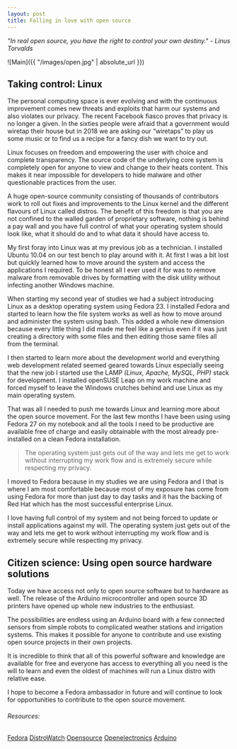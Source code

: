 ```yaml
---
layout: post
title: Falling in love with open source
---
```

_"In real open source, you have the right to control your own destiny." - Linus Torvalds_

![Main]({{ "/images/open.jpg" | absolute_url }})

## Taking control: Linux

The personal computing space is ever evolving and with the continuous improvement comes new threats and exploits that harm our systems and also violates our privacy. The recent Facebook fiasco proves that privacy is no longer a given. In the sixties people were afraid that a government would wiretap their house but in 2018 we are asking our “wiretaps” to play us some music or to find us a recipe for a fancy dish we want to try out.

Linux focuses on freedom and empowering the user with choice and complete transparency. The source  code of the underlying core system is completely open for anyone to view and change to their heats content. This makes it near impossible for developers to hide malware and other questionable practices from the user. 

A huge open-source community consisting of thousands of contributors work to roll out fixes and improvements to the Linux kernel and the different flavours of Linux called distros. The benefit of this freedom is that you are not confined to the walled garden of proprietary software, nothing is behind a pay wall and you have full control of what your operating system should look like, what it should do and to what data it should have access to.

My first foray into Linux was at my previous job as a technician. I installed Ubuntu 10.04 on our test bench to play around with it. At first I was a bit lost but quickly learned how to move around the system and access the applications I required. To be honest all I ever used it for was to remove malware from removable drives by formatting with the disk utility without infecting another Windows machine.

When starting my second year of studies we had a subject introducing Linux as a desktop operating system using Fedora 23. I installed Fedora and started to learn how the file system works as well as how to move around and administer the system using bash. This added a whole new dimension because every little thing I did made me feel like a genius even if it was just creating a directory with some files and then editing those same files all from the terminal.

I then started to learn more about the development world and everything web development related seemed geared towards Linux especially seeing that the new job I started use the LAMP _(Linux, Apache, MySQL, PHP)_ stack for development. I installed openSUSE Leap on my work machine and forced myself to leave the Windows crutches behind and use Linux as my main operating system.

That was all I needed to push me towards Linux and learning more about the open source movement. For the last few months I have been using using Fedora 27 on my notebook and all the tools I need to be productive are available free of charge and easily obtainable with the most already pre-installed on a clean Fedora installation.

> The operating system just gets out of the way and lets me get to work without interrupting my work flow and is extremely secure while respecting my privacy.

I moved to Fedora because in my studies we are using Fedora and I that is where I am most comfortable because most of my exposure has come from using Fedora for more than just day to day tasks and it has the backing of Red Hat which has the most successful enterprise Linux.        

I love having full control of my system and not being forced to update or install applications against my will. The operating system just gets out of the way and lets me get to work without interrupting my work flow and is extremely secure while respecting my privacy.

## Citizen science: Using open source hardware solutions

Today we have access not only to open source software but to hardware as well. The release of the Arduino microcontroller and open source 3D printers have opened up whole new industries to the enthusiast.

The possibilities are endless using an Arduino board with a few connected sensors from simple robots to complicated weather stations and irrigation systems. This makes it possible for anyone to contribute and use existing open source projects in their own projects.

It is incredible to think that all of this powerful software and knowledge are available for free and everyone has access to everything all you need is the will to learn and even the oldest of machines will run a Linux distro with relative ease.

I hope to become a Fedora ambassador in future and will continue to look for opportunities to contribute to the open source movement.

###### Resources:
[Fedora](https://getfedora.org/)
[DistroWatch](https://distrowatch.com/)
[Opensource](https://opensource.com/)
[Openelectronics](https://www.open-electronics.org/)
[Arduino](https://www.arduino.cc/)


